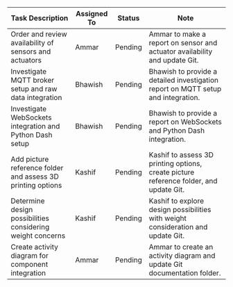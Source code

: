 | Task Description                                            | Assigned To | Status   | Note                                                                            |
|-------------------------------------------------------------|-------------|----------|---------------------------------------------------------------------------------|
| Order and review availability of sensors and actuators      | Ammar       | Pending  | Ammar to make a report on sensor and actuator availability and update Git.     |
| Investigate MQTT broker setup and raw data integration      | Bhawish     | Pending  | Bhawish to provide a detailed investigation report on MQTT setup and integration. |
| Investigate WebSockets integration and Python Dash setup   | Bhawish     | Pending  | Bhawish to provide a report on WebSockets and Python Dash integration.          |
| Add picture reference folder and assess 3D printing options | Kashif      | Pending  | Kashif to assess 3D printing options, create picture reference folder, and update Git. |
| Determine design possibilities considering weight concerns | Kashif      | Pending  | Kashif to explore design possibilities with weight consideration and update Git. |
| Create activity diagram for component integration           | Ammar       | Pending  | Ammar to create an activity diagram and update Git documentation folder.        |
